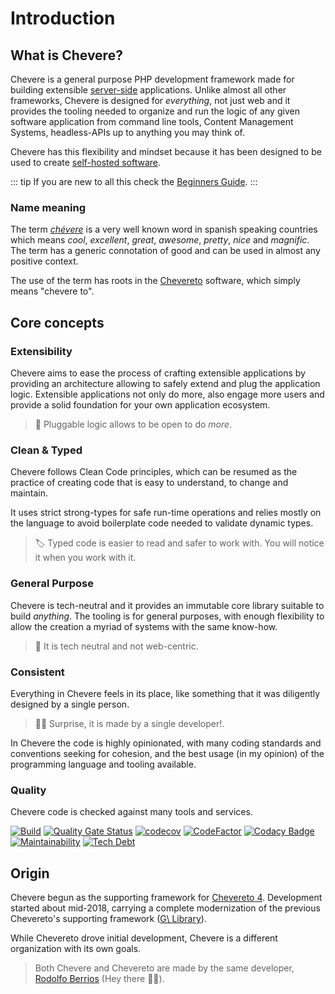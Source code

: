 # Introduction

## What is Chevere?

Chevere is a general purpose PHP development framework made for building extensible [server-side](https://en.wikipedia.org/wiki/Server-side) applications. Unlike almost all other frameworks, Chevere is designed for *everything*, not just web and it provides the tooling needed to organize and run the logic of any given software application from command line tools, Content Management Systems, headless-APIs up to anything you may think of.

Chevere has this flexibility and mindset because it has been designed to be used to create [self-hosted software](https://github.com/awesome-selfhosted/awesome-selfhosted).

::: tip
If you are new to all this check the [Beginners Guide](beginners-guide.md).
:::

### Name meaning

The term *[chévere](https://en.wiktionary.org/wiki/ch%C3%A9vere)* is a very well known word in spanish speaking countries which means *cool*, *excellent*, *great*, *awesome*, *pretty*, *nice* and *magnific*. The term has a generic connotation of good and can be used in almost any positive context.

The use of the term has roots in the [Chevereto](#origin) software, which simply means "chevere to".

## Core concepts

### Extensibility

Chevere aims to ease the process of crafting extensible applications by providing an architecture allowing to safely extend and plug the application logic. Extensible applications not only do more, also engage more users and provide a solid foundation for your own application ecosystem.

> 🔌 Pluggable logic allows to be open to do *more*.

### Clean & Typed

Chevere follows Clean Code principles, which can be resumed as the practice of creating code that is easy to understand, to change and maintain.

It uses strict strong-types for safe run-time operations and relies mostly on the language to avoid boilerplate code needed to validate dynamic types.

> 🏷 Typed code is easier to read and safer to work with. You will notice it when you work with it.

### General Purpose

Chevere is tech-neutral and it provides an immutable core library suitable to build _anything_. The tooling is for general purposes, with enough flexibility to allow the creation a myriad of systems with the same know-how.

> 💎 It is tech neutral and not web-centric.

### Consistent

Everything in Chevere feels in its place, like something that it was diligently designed by a single person.

> 👨‍💻 Surprise, it is made by a single developer!.

In Chevere the code is highly opinionated, with many coding standards and conventions seeking for cohesion, and the best usage (in my opinion) of the programming language and tooling available.

### Quality

Chevere code is checked against many tools and services.

[![Build](https://img.shields.io/github/workflow/status/chevere/chevere/CI/master?style=flat-square)](https://github.com/chevere/chevere/actions) [![Quality Gate Status](https://img.shields.io/sonar/alert_status/chevere_chevere?server=https%3A%2F%2Fsonarcloud.io&style=flat-square
)](https://sonarcloud.io/dashboard?id=chevere_chevere) [![codecov](https://img.shields.io/codecov/c/github/chevere/chevere?style=flat-square)](https://codecov.io/gh/chevere/chevere) [![CodeFactor](https://img.shields.io/codefactor/grade/github/chevere/chevere?label=code%20grade&style=flat-square)](https://www.codefactor.io/repository/github/chevere/chevere) [![Codacy Badge](https://img.shields.io/codacy/grade/b956754f8ff04aaa9ca24a6e4cc21661?style=flat-square)](https://www.codacy.com/gh/chevere/chevere?utm_source=github.com&utm_medium=referral&utm_content=chevere/chevere&utm_campaign=Badge_Grade) [![Maintainability](https://img.shields.io/codeclimate/maintainability/chevere/chevere?style=flat-square)](https://codeclimate.com/github/chevere/chevere) [![Tech Debt](https://img.shields.io/codeclimate/tech-debt/chevere/chevere?style=flat-square)](https://codeclimate.com/github/chevere/chevere)

## Origin

Chevere begun as the supporting framework for [Chevereto 4](https://github.com/chevereto/chevereto). Development started about mid-2018, carrying a complete modernization of the previous Chevereto's supporting framework ([G\ Library](https://g.chevereto.com/)).

While Chevereto drove initial development, Chevere is a different organization with its own goals.

> Both Chevere and Chevereto are made by the same developer, [Rodolfo Berrios](https://github.com/rodolfoberrios) (Hey there 👋🏾).
